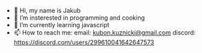 - 👋 Hi, my name is Jakub
- 👀 I’m insterested in programming and cooking
- 🌱 I’m currently learning javascript
- 📫 How to reach me:
      email: kubon.kuznicki@gmail.com
      discord: https://discord.com/users/299610041642647573
